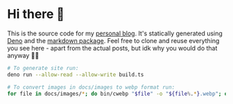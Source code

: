 # Hi there 👋
This is the source code for my [personal blog](https://herluf-ba.github.io). It's statically generated using [Deno](https://deno.land/) and the [markdown package](https://deno.land/x/markdown@v2.0.0).
Feel free to clone and reuse everything you see here - apart from the actual posts, but idk why you would do that anyway 🤷‍♀️

```bash
# To generate site run:
deno run --allow-read --allow-write build.ts

# To convert images in docs/images to webp format run:
for file in docs/images/*; do bin/cwebp "$file" -o "${file%.*}.webp"; done
```
